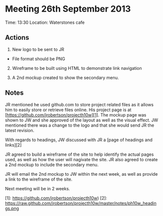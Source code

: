 # Meeting 26th September 2013

Time: 13:30
Location: Waterstones cafe

## Actions

1. New logo to be sent to JR
 * File format should be PNG

2. Wireframe to be built using HTML to demonstrate link navigation

3. A 2nd mockup created to show the secondary menu.

## Notes

JR mentioned he used github.com to store project related files as it allows him to easily store or retrieve files online. His project page is at [https://github.com/jrobertson/projecth10w][1]. The mockup page was shown to JW and she approved of the layout as well as the visual effect. JW mentioned there was a change to the logo and that she would send JR the latest revision.

With regards to headings, JW discussed with JR a [page of headings and links][2]

JR agreed to build a wireframe of the site to help identify the actual pages used, as well as how the user will nagivate the site. JR also agreed to create a 2nd mockup to include the secondary menu.

JR will email the 2nd mockup to JW within the next week, as well as provide a link to the wireframe of the site.

Next meeting will be in 2 weeks.


[1]: https://github.com/jrobertson/projecth10w)
[2]: https://raw.github.com/jrobertson/projecth10w/master/notes/ph10w_headings.png
